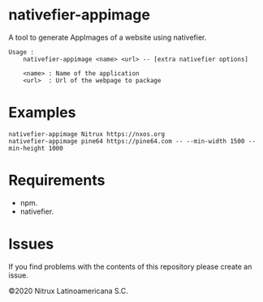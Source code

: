 # nativefier-appimage

 A tool to generate AppImages of a website using nativefier.
 
```
Usage :
    nativefier-appimage <name> <url> -- [extra nativefier options]

    <name> : Name of the application
    <url>  : Url of the webpage to package
```

# Examples

```
nativefier-appimage Nitrux https://nxos.org
nativefier-appimage pine64 https://pine64.com -- --min-width 1500 --min-height 1000
```

# Requirements
- npm.
- nativefier.

# Issues
If you find problems with the contents of this repository please create an issue.

©2020 Nitrux Latinoamericana S.C.